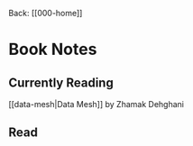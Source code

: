 Back: [[000-home]]

# Book Notes
## Currently Reading
[[data-mesh|Data Mesh]] by Zhamak Dehghani

## Read